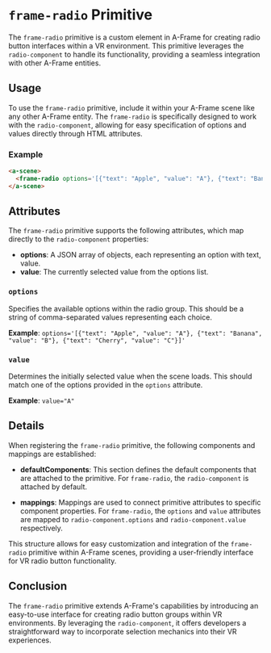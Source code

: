 # `frame-radio` Primitive

The `frame-radio` primitive is a custom element in A-Frame for creating radio button interfaces within a VR environment. This primitive leverages the `radio-component` to handle its functionality, providing a seamless integration with other A-Frame entities.

## Usage

To use the `frame-radio` primitive, include it within your A-Frame scene like any other A-Frame entity. The `frame-radio` is specifically designed to work with the `radio-component`, allowing for easy specification of options and values directly through HTML attributes.

### Example

```html
<a-scene>
  <frame-radio options='[{"text": "Apple", "value": "A"}, {"text": "Banana", "value": "B"}, {"text": "Cherry", "value": "C"}]' value="Option2"></frame-radio>
</a-scene>
```

## Attributes

The `frame-radio` primitive supports the following attributes, which map directly to the `radio-component` properties:

- **options**: A JSON array of objects, each representing an option with text, value.
- **value**: The currently selected value from the options list.

### `options`

Specifies the available options within the radio group. This should be a string of comma-separated values representing each choice.

**Example**: `options='[{"text": "Apple", "value": "A"}, {"text": "Banana", "value": "B"}, {"text": "Cherry", "value": "C"}]'`

### `value`

Determines the initially selected value when the scene loads. This should match one of the options provided in the `options` attribute.

**Example**: `value="A"`

## Details

When registering the `frame-radio` primitive, the following components and mappings are established:

- **defaultComponents**: This section defines the default components that are attached to the primitive. For `frame-radio`, the `radio-component` is attached by default.
  
- **mappings**: Mappings are used to connect primitive attributes to specific component properties. For `frame-radio`, the `options` and `value` attributes are mapped to `radio-component.options` and `radio-component.value` respectively.

This structure allows for easy customization and integration of the `frame-radio` primitive within A-Frame scenes, providing a user-friendly interface for VR radio button functionality.

## Conclusion

The `frame-radio` primitive extends A-Frame's capabilities by introducing an easy-to-use interface for creating radio button groups within VR environments. By leveraging the `radio-component`, it offers developers a straightforward way to incorporate selection mechanics into their VR experiences.
